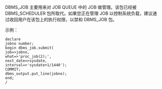 
DBMS_JOB 主要用来对 JOB QUEUE 中的 JOB 做管理。该包已经被 DBMS_SCHEDULER 包所取代。如果您正在管理 JOB 以控制系统负载，建议通过收回用户在该包上的执行权限，以禁和 DBMS_JOB 包。

示例：
```
declare
jobno number;
begin dbms_job.submit(
job=>jobno, 
what=>'proc_job(2);',
next_date=>sysdate,
interval=>'sysdate+1/1440'); 
COMMIT;
dbms_output.put_line(jobno);
end;
/
```

